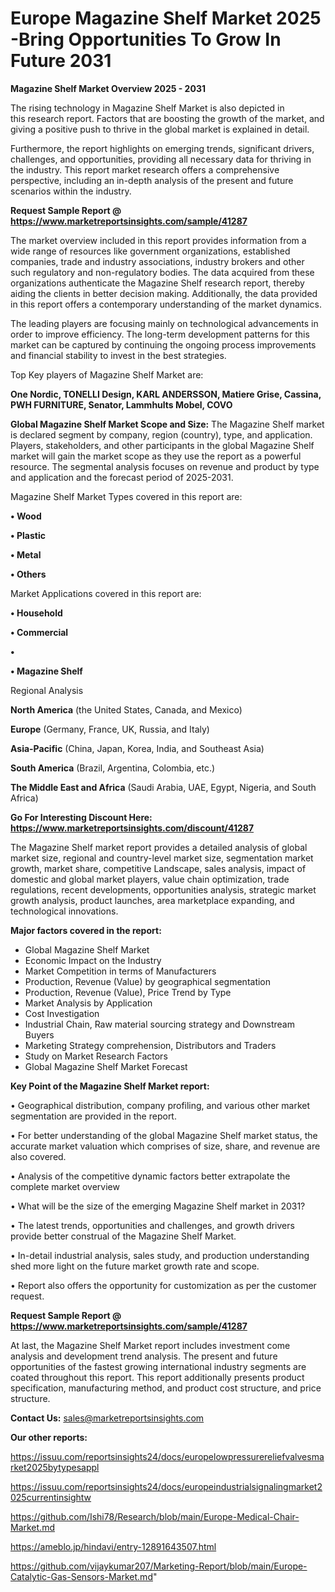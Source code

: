 # Europe Magazine Shelf Market 2025 -Bring Opportunities To Grow In Future 2031

<Strong> Magazine Shelf Market Overview 2025 - 2031</strong>

The rising technology in Magazine Shelf Market is also depicted in this research report. Factors that are boosting the growth of the market, and giving a positive push to thrive in the global market is explained in detail.

Furthermore, the report highlights on emerging trends, significant drivers, challenges, and opportunities, providing all necessary data for thriving in the industry. This report market research offers a comprehensive perspective, including an in-depth analysis of the present and future scenarios within the industry.

<strong>Request Sample Report @ <a href=https://www.marketreportsinsights.com/sample/41287>https://www.marketreportsinsights.com/sample/41287</a></strong>

The market overview included in this report provides information from a wide range of resources like government organizations, established companies, trade and industry associations, industry brokers and other such regulatory and non-regulatory bodies. The data acquired from these organizations authenticate the Magazine Shelf research report, thereby aiding the clients in better decision making. Additionally, the data provided in this report offers a contemporary understanding of the market dynamics.

The leading players are focusing mainly on technological advancements in order to improve efficiency. The long-term development patterns for this market can be captured by continuing the ongoing process improvements and financial stability to invest in the best strategies.

Top Key players of Magazine Shelf Market are:

<strong>One Nordic, TONELLI Design, KARL ANDERSSON, Matiere Grise, Cassina, PWH FURNITURE, Senator, Lammhults Mobel, COVO</strong>

<strong><b>Global Magazine Shelf Market Scope and Size:</b></strong>
The Magazine Shelf market is declared segment by company, region (country), type, and application. Players, stakeholders, and other participants in the global Magazine Shelf market will gain the market scope as they use the report as a powerful resource. The segmental analysis focuses on revenue and product by type and application and the forecast period of 2025-2031.

Magazine Shelf Market Types covered in this report are:

<strong>•  Wood

•  Plastic

•  Metal

•  Others</strong>

Market Applications covered in this report are:

<strong>•  Household

•  Commercial

•  

•  Magazine Shelf</strong> 

Regional Analysis

<strong>North America</strong> (the United States, Canada, and Mexico)

<strong>Europe</strong> (Germany, France, UK, Russia, and Italy)

<strong>Asia-Pacific</strong> (China, Japan, Korea, India, and Southeast Asia)

<strong>South America</strong> (Brazil, Argentina, Colombia, etc.)

<strong>The Middle East and Africa</strong> (Saudi Arabia, UAE, Egypt, Nigeria, and South Africa)

<strong>Go For Interesting Discount Here: <a href=https://www.marketreportsinsights.com/discount/41287>https://www.marketreportsinsights.com/discount/41287</a></strong>

The Magazine Shelf market report provides a detailed analysis of global market size, regional and country-level market size, segmentation market growth, market share, competitive Landscape, sales analysis, impact of domestic and global market players, value chain optimization, trade regulations, recent developments, opportunities analysis, strategic market growth analysis, product launches, area marketplace expanding, and technological innovations.

<strong><b>Major factors covered in the report:</b></strong>
<ul>
  <li>Global Magazine Shelf Market </li>
  <li>Economic Impact on the Industry</li>
  <li>Market Competition in terms of Manufacturers</li>
  <li>Production, Revenue (Value) by geographical segmentation</li>
  <li>Production, Revenue (Value), Price Trend by Type</li>
  <li>Market Analysis by Application</li>
  <li>Cost Investigation</li>
  <li>Industrial Chain, Raw material sourcing strategy and Downstream Buyers</li>
  <li>Marketing Strategy comprehension, Distributors and Traders</li>
  <li>Study on Market Research Factors</li>
  <li>Global Magazine Shelf Market Forecast</li>
</ul>

<strong><b>Key Point of the Magazine Shelf Market report:</b></strong>

• Geographical distribution, company profiling, and various other market segmentation are provided in the report.

• For better understanding of the global Magazine Shelf market status, the accurate market valuation which comprises of size, share, and revenue are also covered.

• Analysis of the competitive dynamic factors better extrapolate the complete market overview

• What will be the size of the emerging Magazine Shelf market in 2031?

• The latest trends, opportunities and challenges, and growth drivers provide better construal of the Magazine Shelf Market.

• In-detail industrial analysis, sales study, and production understanding shed more light on the future market growth rate and scope.

• Report also offers the opportunity for customization as per the customer request.

<strong>Request Sample Report @ <a href=https://www.marketreportsinsights.com/sample/41287>https://www.marketreportsinsights.com/sample/41287</a></strong>

At last, the Magazine Shelf Market report includes investment come analysis and development trend analysis. The present and future opportunities of the fastest growing international industry segments are coated throughout this report. This report additionally presents product specification, manufacturing method, and product cost structure, and price structure.

<strong>Contact Us:</strong>
sales@marketreportsinsights.com

<strong>Our other reports:</strong>

<a href=https://issuu.com/reportsinsights24/docs/europelowpressurereliefvalvesmarket2025bytypesappl>https://issuu.com/reportsinsights24/docs/europelowpressurereliefvalvesmarket2025bytypesappl</a>

<a href=https://issuu.com/reportsinsights24/docs/europeindustrialsignalingmarket2025currentinsightw>https://issuu.com/reportsinsights24/docs/europeindustrialsignalingmarket2025currentinsightw</a>

<a href=https://github.com/Ishi78/Research/blob/main/Europe-Medical-Chair-Market.md>https://github.com/Ishi78/Research/blob/main/Europe-Medical-Chair-Market.md</a>

<a href=https://ameblo.jp/hindavi/entry-12891643507.html>https://ameblo.jp/hindavi/entry-12891643507.html</a>

<a href=https://github.com/vijaykumar207/Marketing-Report/blob/main/Europe-Catalytic-Gas-Sensors-Market.md>https://github.com/vijaykumar207/Marketing-Report/blob/main/Europe-Catalytic-Gas-Sensors-Market.md</a>"
